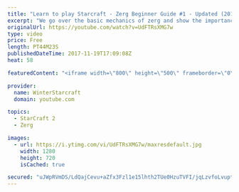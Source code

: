 ```yaml
---
title: "Learn to play Starcraft - Zerg Beginner Guide #1 - Updated (2017)"
excerpt: "We go over the basic mechanics of zerg and show the importance of understanding at least some of what your opponent is doing.  This guide is meant for players with an understanding of the objectives of starcraft but without any strong direction or gameplan, especially for each specific race! -- Watch"
originalUrl: https://youtube.com/watch?v=UdFTRsXMG7w
type: video
price: Free
length: PT44M23S
publishedDateTime: 2017-11-19T17:09:08Z
heat: 58

featuredContent: "<iframe width=\"800\" height=\"500\" frameborder=\"0\" src=\"https://www.youtube.com/embed/UdFTRsXMG7w\" allow=\"accelerometer; autoplay; encrypted-media; gyroscope; picture-in-picture\" allowfullscreen></iframe>"

provider:
  name: WinterStarcraft
  domain: youtube.com

topics:
  - StarCraft 2
  - Zerg

images:
  - url: https://i.ytimg.com/vi/UdFTRsXMG7w/maxresdefault.jpg
    width: 1280
    height: 720
    isCached: true

secured: "uJWpRVmDS/LdQajCevu+aZfx3Fzl1e15lhth2TUe0HzuTVFI/jqLzvfoLvupt61Tqt3wFVnpUtIZjjkOTTIssRUjL58dgIfhiIVg29whGYjksBVJb2R+bCNAU5ez2ipHX0aWLTPYetMOcGC+OQ0OYcOgf0Un+Z9r6Fo18jyXyJYQO9tdV4h8TqSgGAP1p6LQkZ5844CLw5fMwUhmnA96NiIi1aIUSGNGfKKgUWGv7Rbn8uWQs/oKNQDh4F19v5ZEoPlgyz4URdafQ+DuuM47RkrqDHaGu93A7thBmDidXKNncAduHT6RXo7UQt/1dDO43mTNiUInkF7vnAn09kg8BOZYOHd21mwAfNsKm+gyMS6DJDn52+rcsTJw7b3TB9pLfdrcB128W3EMBPZW1WRaiqJS8Ax9lYlnCTyyTOA/htnieIesB50C/qmMEGVrlLXG;W47JGpo1dsjTD5yVu+JFEw=="
---
```


